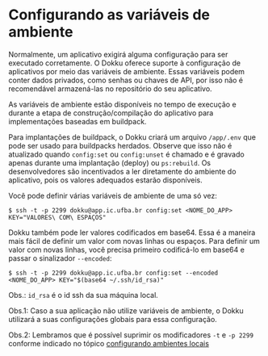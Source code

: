 # Configurando as variáveis de ambiente

Normalmente, um aplicativo exigirá alguma configuração para ser executado corretamente. O Dokku oferece suporte à configuração de aplicativos por meio das variáveis de ambiente. Essas variáveis podem conter dados privados, como senhas ou chaves de API, por isso não é recomendável armazená-las no repositório do seu aplicativo.

As variáveis de ambiente estão disponíveis no tempo de execução e durante a etapa de construção/compilação do aplicativo para implementações baseadas em buildpack.

Para implantações de buildpack, o Dokku criará um arquivo `/app/.env` que pode ser usado para buildpacks herdados. Observe que isso não é atualizado quando `config:set` ou `config:unset` é chamado e é gravado apenas durante uma implantação (deploy) ou `ps:rebuild`. Os desenvolvedores são incentivados a ler diretamente do ambiente do aplicativo, pois os valores adequados estarão disponíveis.

Você pode definir várias variáveis de ambiente de uma só vez:

```
$ ssh -t -p 2299 dokku@app.ic.ufba.br config:set <NOME_DO_APP> KEY="VALORES\ COM\ ESPAÇOS"
```
Dokku também pode ler valores codificados em base64. Essa é a maneira mais fácil de definir um valor com novas linhas ou espaços. Para definir um valor com novas linhas, você precisa primeiro codificá-lo em base64 e passar o sinalizador `--encoded`:

```
$ ssh -t -p 2299 dokku@app.ic.ufba.br config:set --encoded <NOME_DO_APP> KEY="$(base64 ~/.ssh/id_rsa)"
```
Obs.: `id_rsa` é o id ssh da sua máquina local.

Obs.1: Caso a sua aplicação não utilize variáveis de ambiente, o Dokku utilizará a suas configurações globais para essa configuração.

Obs.2: Lembramos que é possível suprimir os modificadores `-t` e `-p 2299` conforme indicado no tópico [configurando ambientes locais](ambiente-local.md)
